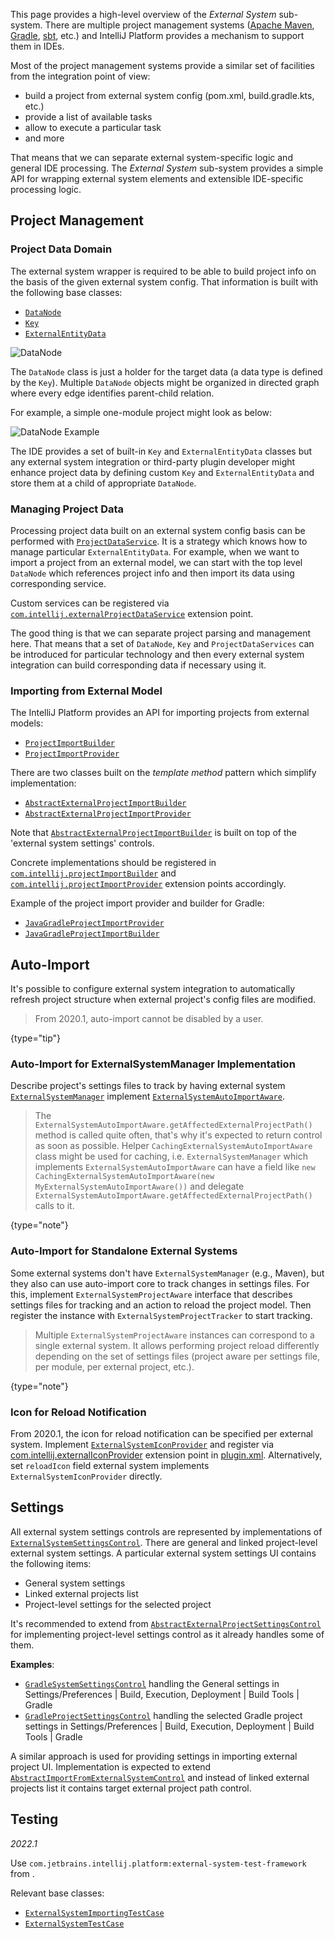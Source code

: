 [//]: # (title: External System Integration)

<!-- Copyright 2000-2022 JetBrains s.r.o. and other contributors. Use of this source code is governed by the Apache 2.0 license that can be found in the LICENSE file. -->

This page provides a high-level overview of the *External System* sub-system.
There are multiple project management systems ([Apache Maven](https://maven.apache.org/), [Gradle](https://www.gradle.org/), [sbt](https://www.scala-sbt.org/), etc.) and IntelliJ Platform provides a mechanism to support them in IDEs.

Most of the project management systems provide a similar set of facilities from the integration point of view:
* build a project from external system config (<path>pom.xml</path>, <path>build.gradle.kts</path>, etc.)
* provide a list of available tasks
* allow to execute a particular task
* and more

That means that we can separate external system-specific logic and general IDE processing.
The *External System* sub-system provides a simple API for wrapping external system elements and extensible IDE-specific processing logic.

## Project Management

### Project Data Domain

The external system wrapper is required to be able to build project info on the basis of the given external system config.
That information is built with the following base classes:
* [`DataNode`](%gh-ic%/platform/external-system-api/src/com/intellij/openapi/externalSystem/model/DataNode.java)
* [`Key`](%gh-ic%/platform/external-system-api/src/com/intellij/openapi/externalSystem/model/Key.java)
* [`ExternalEntityData`](%gh-ic%/platform/external-system-api/src/com/intellij/openapi/externalSystem/model/project/ExternalEntityData.java)

![DataNode](data_node.svg)

The `DataNode` class is just a holder for the target data (a data type is defined by the `Key`).
Multiple `DataNode` objects might be organized in directed graph where every edge identifies parent-child relation.

For example, a simple one-module project might look as below:

![DataNode Example](data_node_example.svg)

The IDE provides a set of built-in `Key` and `ExternalEntityData` classes but any external system integration or third-party plugin developer might enhance project data by defining custom `Key` and `ExternalEntityData` and store them at a child of appropriate `DataNode`.

### Managing Project Data

Processing project data built on an external system config basis can be performed with [`ProjectDataService`](%gh-ic%/platform/external-system-api/src/com/intellij/openapi/externalSystem/service/project/manage/ProjectDataService.java).
It is a strategy which knows how to manage particular `ExternalEntityData`.
For example, when we want to import a project from an external model, we can start with the top level `DataNode` which references project info and then import its data using corresponding service.

Custom services can be registered via [`com.intellij.externalProjectDataService`](https://jb.gg/ipe?extensions=com.intellij.externalProjectDataService) extension point.

The good thing is that we can separate project parsing and management here.
That means that a set of `DataNode`, `Key` and `ProjectDataServices` can be introduced for particular technology and then every external system integration can build corresponding data if necessary using it.

### Importing from External Model

The IntelliJ Platform provides an API for importing projects from external models:
* [`ProjectImportBuilder`](%gh-ic%/java/idea-ui/src/com/intellij/projectImport/ProjectImportBuilder.java)
* [`ProjectImportProvider`](%gh-ic%/java/idea-ui/src/com/intellij/projectImport/ProjectImportProvider.java)

There are two classes built on the *template method* pattern which simplify implementation:
* [`AbstractExternalProjectImportBuilder`](%gh-ic%/java/idea-ui/src/com/intellij/openapi/externalSystem/service/project/wizard/AbstractExternalProjectImportBuilder.java)
* [`AbstractExternalProjectImportProvider`](%gh-ic%/java/idea-ui/src/com/intellij/openapi/externalSystem/service/project/wizard/AbstractExternalProjectImportProvider.java)

Note that [`AbstractExternalProjectImportBuilder`](%gh-ic%/java/idea-ui/src/com/intellij/openapi/externalSystem/service/project/wizard/AbstractExternalProjectImportBuilder.java) is built on top of the 'external system settings' controls.

Concrete implementations should be registered in [`com.intellij.projectImportBuilder`](https://jb.gg/ipe?extensions=com.intellij.projectImportBuilder) and [`com.intellij.projectImportProvider`](https://jb.gg/ipe?extensions=com.intellij.projectImportProvider) extension points accordingly.

Example of the project import provider and builder for Gradle:

* [`JavaGradleProjectImportProvider`](%gh-ic%/plugins/gradle/java/src/service/project/wizard/JavaGradleProjectImportProvider.kt)
* [`JavaGradleProjectImportBuilder`](%gh-ic%/plugins/gradle/java/src/service/project/wizard/JavaGradleProjectImportBuilder.kt)

## Auto-Import

It's possible to configure external system integration to automatically refresh project structure when external project's config files are modified.

> From 2020.1, auto-import cannot be disabled by a user.
>
{type="tip"}

### Auto-Import for ExternalSystemManager Implementation

Describe project's settings files to track by having external system [`ExternalSystemManager`](%gh-ic%/platform/external-system-api/src/com/intellij/openapi/externalSystem/ExternalSystemManager.java) implement [`ExternalSystemAutoImportAware`](%gh-ic%/platform/external-system-api/src/com/intellij/openapi/externalSystem/ExternalSystemAutoImportAware.java).

> The `ExternalSystemAutoImportAware.getAffectedExternalProjectPath()` method is called quite often, that's why it's expected to return control as soon as possible.
> Helper `CachingExternalSystemAutoImportAware` class might be used for caching, i.e. `ExternalSystemManager` which implements `ExternalSystemAutoImportAware` can have a field like `new CachingExternalSystemAutoImportAware(new MyExternalSystemAutoImportAware())` and delegate `ExternalSystemAutoImportAware.getAffectedExternalProjectPath()` calls to it.
>
{type="note"}

### Auto-Import for Standalone External Systems

Some external systems don't have `ExternalSystemManager` (e.g., Maven), but they also can use auto-import core to track changes in settings files.
For this, implement `ExternalSystemProjectAware` interface that describes settings files for tracking and an action to reload the project model.
Then register the instance with `ExternalSystemProjectTracker` to start tracking.

> Multiple `ExternalSystemProjectAware` instances can correspond to a single external system.
> It allows performing project reload differently depending on the set of settings files (project aware per settings file, per module, per external project, etc.).
>
{type="note"}

### Icon for Reload Notification

From 2020.1, the icon for reload notification can be specified per external system.
Implement [`ExternalSystemIconProvider`](%gh-ic%/platform/external-system-api/src/com/intellij/openapi/externalSystem/ui/ExternalSystemIconProvider.kt) and register via [com.intellij.externalIconProvider](https://jb.gg/ipe?extensions=com.intellij.externalIconProvider) extension point in <path>[plugin.xml](plugin_configuration_file.md)</path>.
Alternatively, set `reloadIcon` field external system implements `ExternalSystemIconProvider` directly.

## Settings

All external system settings controls are represented by implementations of [`ExternalSystemSettingsControl`](%gh-ic%/platform/external-system-impl/src/com/intellij/openapi/externalSystem/util/ExternalSystemSettingsControl.java).
There are general and linked project-level external system settings.
A particular external system settings UI contains the following items:

* General system settings
* Linked external projects list
* Project-level settings for the selected project

It's recommended to extend from [`AbstractExternalProjectSettingsControl`](%gh-ic%/platform/external-system-impl/src/com/intellij/openapi/externalSystem/service/settings/AbstractExternalProjectSettingsControl.java) for implementing project-level settings control as it already handles some of them.

**Examples**:
* [`GradleSystemSettingsControl`](%gh-ic%/plugins/gradle/src/org/jetbrains/plugins/gradle/service/settings/GradleSystemSettingsControl.java) handling the <control>General settings</control> in <menupath>Settings/Preferences | Build, Execution, Deployment | Build Tools | Gradle</menupath>
* [`GradleProjectSettingsControl`](%gh-ic%/plugins/gradle/src/org/jetbrains/plugins/gradle/service/settings/GradleProjectSettingsControl.java) handling the selected Gradle project settings in <menupath>Settings/Preferences | Build, Execution, Deployment | Build Tools | Gradle</menupath>

A similar approach is used for providing settings in importing external project UI.
Implementation is expected to extend [`AbstractImportFromExternalSystemControl`](%gh-ic%/java/idea-ui/src/com/intellij/openapi/externalSystem/service/settings/AbstractImportFromExternalSystemControl.java) and instead of linked external projects list it contains target external project path control.

## Testing

_2022.1_

Use `com.jetbrains.intellij.platform:external-system-test-framework` from [](intellij_artifacts.md).

Relevant base classes:

* [`ExternalSystemImportingTestCase`](%gh-ic%/platform/external-system-api/testFramework/src/com/intellij/platform/externalSystem/testFramework/ExternalSystemImportingTestCase.java)
* [`ExternalSystemTestCase`](%gh-ic%/platform/external-system-api/testFramework/src/com/intellij/platform/externalSystem/testFramework/ExternalSystemTestCase.java)
